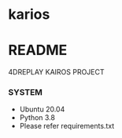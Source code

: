 # karios
# README #

4DREPLAY KAIROS PROJECT

### SYSTEM ###

* Ubuntu 20.04
* Python 3.8
* Please refer requirements.txt

